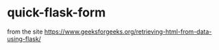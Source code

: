 # quick-flask-form

from the site https://www.geeksforgeeks.org/retrieving-html-from-data-using-flask/

